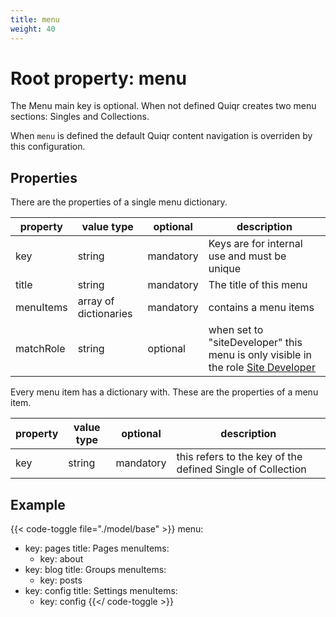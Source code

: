 ```yaml
---
title: menu
weight: 40
---
```


# Root property: menu

The Menu main key is optional. When not defined Quiqr creates two menu sections: Singles and Collections.

When ```menu``` is defined the default Quiqr content navigation is overriden by this configuration.

## Properties

There are the properties of a single menu dictionary.

| property  | value type            | optional  | description                                                                      |
|-----------|-----------------------|-----------|----------------------------------------------------------------------------------|
| key       | string                | mandatory | Keys are for internal use and must be unique                                     |
| title     | string                | mandatory | The title of this menu                                                           |
| menuItems | array of dictionaries | mandatory | contains a menu items                                                            |
| matchRole | string                | optional  | when set to "siteDeveloper" this menu is only visible in the role [Site Developer](/docs/15-site-and-cms-development/01-user-roles/) |

Every menu item has a dictionary with. These are the properties of a menu item.

| property | value type | optional  | description                                                |
|----------|------------|-----------|------------------------------------------------------------|
| key      | string     | mandatory | this refers to the key of the defined Single of Collection |

## Example

{{< code-toggle file="./model/base" >}}
menu:
  - key: pages
    title: Pages
    menuItems:
      - key: about
  - key: blog
    title: Groups
    menuItems:
      - key: posts
  - key: config
    title: Settings
    menuItems:
      - key: config
{{</ code-toggle >}}

